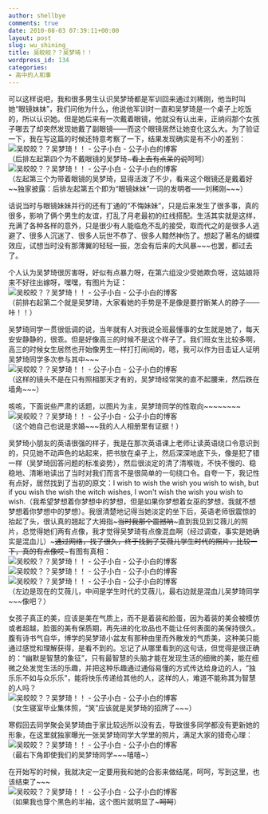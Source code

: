 ```yaml
---
author: shellbye
comments: true
date: 2010-08-03 07:39:11+00:00
layout: post
slug: wu_shining_
title: 吴皎皎？？吴梦琦！！
wordpress_id: 134
categories:
- 高中的人和事
---
```


可以这样说吧，我和很多男生认识吴梦琦都是军训回来通过刘稀刚，他当时叫她“眼镜妹妹”，我们问他为什么，他说他军训时一直和吴梦琦是一个桌子上吃饭的，所以认识她。但是她后来有一次戴着眼镜，他就没有认出来，正纳闷那个女孩子哪去了却突然发现她戴了副眼镜——而这个眼镜居然让她变化这么大。为了验证一下，我在写这篇的时候还特意考察了一下，结果发现确实是有不小的差别：  
![吴皎皎？？吴梦琦！！ - 公子小白 - 公子小白的博客](http://img.bimg.126.net/photo/rFR_kVMhu5HoCvn6JqzkFw==/5735897075409979910.jpg)  
（后排左起第四个为不戴眼镜的吴梦琦~~~看上去有点呆的说~~呵呵）  
![吴皎皎？？吴梦琦！！ - 公子小白 - 公子小白的博客](http://img.bimg.126.net/photo/cg_UTfumiQt0UvONVYnR2Q==/5735897075409979911.jpg)  
（左起第三个为带着眼镜的吴梦琦，显得活泼了不少，看来这个眼镜还是戴着好~~独家披露：后排左起第五个即为“眼镜妹妹”一词的发明者——刘稀刚~~~）  
  
话说当时与眼镜妹妹并行的还有丁通的“不悔妹妹”，只是后来发生了很多事，真的很多，影响了俩个男生的友谊，打乱了月老最初的红线搭配。生活其实就是这样，充满了各种各样的意外，只是很少有人能临危不乱的接受，取而代之的是很多人逃避了、很多人沉迷了、很多人玩世不恭了、很多人黯然神伤了。想起了著名的蝴蝶效应，试想当时没有那薄翼的轻轻一振，怎会有后来的大风暴~~~也罢，都过去了。  
  
个人认为吴梦琦很厉害呀，好似有点暴力呀，在第六组没少受她欺负呀，这姑娘将来不好往出嫁呀，嘿嘿，有图片为证：  
![吴皎皎？？吴梦琦！！ - 公子小白 - 公子小白的博客](http://img.bimg.126.net/photo/jMMnVBZlPXzt5KcsmgOrqQ==/5735897075409979912.jpg)  
（前排右起第二个就是吴梦琦，大家看她的手势是不是像是要拧断某人的脖子——咔！！）  
  
吴梦琦同学一贯很低调的说，当年就有人对我说全班最懂事的女生就是她了，每天安安静静的，很乖。但是好像高三的时候不是这个样子了。我们班女生比较多啊，高三的时候女生居然也开始像男生一样打打闹闹的，嗯，我可以作为目击证人证明吴梦琦同学多次参与其中~~~  
![吴皎皎？？吴梦琦！！ - 公子小白 - 公子小白的博客](http://img.bimg.126.net/photo/bCUIF8hFLVlR4rCm2SSKyQ==/5735897075409979913.jpg)  
（这样的镜头不是在只有照相那天才有的，吴梦琦经常笑的直不起腰来，然后跌在墙角~~~）  
  
咳咳，下面说些严肃的话题，以图片为主，吴梦琦同学的性取向~~~~~~~~  
![吴皎皎？？吴梦琦！！ - 公子小白 - 公子小白的博客](http://img.bimg.126.net/photo/0_iTIrcfu7OGVVC0t_XZuA==/5735897075409979914.jpg)  
（这个她自己也说是求婚~~~我的人人相册里有证据！）  
  
吴梦琦小朋友的英语很强的样子，我是在那次英语课上老师让读英语绕口令意识到的，只见她不动声色的站起来，把书放在桌子上，然后深深地底下头，像是犯了错一样（吴梦琦回答问题的标准姿势），然后很淡定的清了清喉咙，不快不慢的、稳稳地、清晰地读出了当时对我们而言不是很简单的一句绕口令。自夸一下，我记性有点好，居然找到了当初的原文：I wish to wish the wish you wish to wish, but if you wish the wish the witch wishes, I won't wish the wish you wish to wish.（我希望梦想着你梦想中的梦想，但是如果你梦想着女巫的梦想，我就不想梦想着你梦想中的梦想）。我很清楚地记得当她淡定的坐下后，英语老师很震惊的抬起了头，很认真的翘起了大拇指~~~当时我那个震撼呐~~~直到我见到艾薇儿的照片，总觉得她们两有点像，我才觉得吴梦琦有点像混血啊（经过调查，事实是她确实是混血儿）~~~通过网络，找了很久，终于找到了艾薇儿学生时代的照片，比较一下，真的有点像哎~~~有图有真相：  
![吴皎皎？？吴梦琦！！ - 公子小白 - 公子小白的博客](http://img.bimg.126.net/photo/n-R8mXBrEbUxKWE0B8kO3Q==/5735897075409979915.jpg)![吴皎皎？？吴梦琦！！ - 公子小白 - 公子小白的博客](http://img.bimg.126.net/photo/UdXaa-q_00MuUNjkd6jE4A==/5735897075409979916.jpg)![吴皎皎？？吴梦琦！！ - 公子小白 - 公子小白的博客](http://img.bimg.126.net/photo/B3LxWgxvc3rfd6yQuedHwA==/5735897075409979917.jpg)  
（左边是现在的艾薇儿，中间是学生时代的艾薇儿，最右边就是混血儿吴梦琦同学~~~像吧？）  
  
女孩子真正的美，应该是美在气质上，而不是着装和脸蛋，因为着装的美会被模仿或者超越，脸蛋的美有保质期，再先进的化妆品也不能让任何表面的美保持很久。腹有诗书气自华，博学的吴梦琦小盆友有那种由里而外散发的气质美，这种美只能通过感觉和理解获得，是看不到的。忘记了从哪里看到的这句话，但觉得是很正确的：“幽默是智慧的象征”，只有最智慧的头脑才能在发现生活的细微的美，能在细微之处发觉生活的乐趣，并把这种乐趣通过通俗易懂的方式传达给身边的人，“独乐乐不如与众乐乐”，能将快乐传递给其他的人，这样的人，难道不能称其为智慧的人吗？  
![吴皎皎？？吴梦琦！！ - 公子小白 - 公子小白的博客](http://img.bimg.126.net/photo/0mnZILWpzGvOfPH3UeGShw==/5735897075409979918.jpg)  
（女生寝室毕业集体照，“笑”应该就是吴梦琦的招牌了~~~）  
  
寒假回去同学聚会吴梦琦由于家比较远所以没有去，导致很多同学都没有更新她的形象，在这里就独家曝光一张吴梦琦同学大学里的照片，满足大家的猎奇心理：  
![吴皎皎？？吴梦琦！！ - 公子小白 - 公子小白的博客](http://img.bimg.126.net/photo/OE82-8yTGgmR-VZM7zfabg==/5735897075409979919.jpg)  
（最右下角即使我们的吴梦琦同学~~~嘻嘻~）  
  
在开始写的时候，我就决定一定要用我和她的合影来做结尾，呵呵，写到这里，也该结束了~~~  
![吴皎皎？？吴梦琦！！ - 公子小白 - 公子小白的博客](http://img.bimg.126.net/photo/IEuKdz-D3LhtTg9ftTJu5Q==/5735897075409979920.jpg)  
（如果我也穿个黑色的半袖，这个图片就明显了~~~呵呵~~）  

